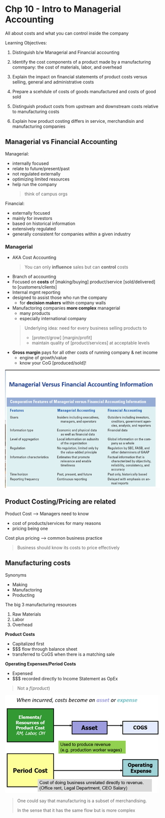 # Chp 10 - Intro to Managerial Accounting

All about costs and what you can control inside the company

Learning Objectives:

1. Distinguish b/w Managerial and Financial accounting

2. Identify the cost components of a product made by a manufacturing commpany: the cost of materials, labor, and overhead

3. Explain the impact on financial statements of product costs versus selling, general and administrative costs

4. Prepare a scehdule of costs of goods manufactured and costs of good sold

5. Distinguish product costs from upstream and downstream costs relative to manufacturing costs

6. Explain how product costing differs in service, merchandisin and manufacturing companies

## Managerial vs Financial Accounting

Managerial:
- internally focused
- relate to future/present/past
- not regulated externally
- optimizing limited resources
- help run the company
  > think of campus orgs

Financial:
- externally focused
- mainly for investors
- based on historical information
- extensively regulated
- generally consistent for companies within a given industry

### Managerial
- AKA Cost Accounting
  > You can only **influence** sales but can **control** costs
- Branch of accounting
- Focused on **costs** of [making/buying] product/service [sold/delivered] to [customers/clients]
- Internal mgmt reporting
- designed to assist those who run the company
  - for **decision makers** within company walls
- Manufactoring companies **more complex** managerial
  - many products
  - especially international company
  > Underlying idea: need for every business selling products to
  > - [protect/grow] [margin/profit]
  > - maintain quality of [product/services] at acceptable levels
- **Gross margin** pays for all other costs of running company & net income
  - engine of growth/value
  - know your CoG [produced/sold]!

![](images/2023-05-11-12-00-27.png)

## Product Costing/Pricing are related

Product Cost --> Managers need to know
- cost of products/services for many reasons
- pricing being one

Cost plus pricing --> common business practice

> Business should know its costs to price effectively

## Manufacturing costs

Synonyms
- Making
- Manufactoring
- Producting

The big 3 manufacturing resources
1. Raw Materials
2. Labor
3. Overhead

**Product Costs**
- Capitalized first
- $$$ flow through balance sheet
- transferred to CoGS when there is a matching sale

**Operating Expenses/Period Costs**
- Expensed
- $$$ recorded directly to Income Statement as OpEx

> Not a $f(product)$

![](images/2023-05-11-12-10-16.png)

> One could say that manufacturing is a subset of merchandising.
>
> In the sense that it has the same flow but is more complex